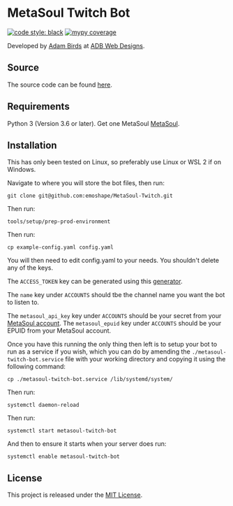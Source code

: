 # MetaSoul Twitch Bot
[![code style: black](https://img.shields.io/badge/code%20style-black-000000.svg)](https://github.com/psf/black)
[![mypy coverage](https://img.shields.io/badge/mypy-100%25-green.svg)](https://github.com/python/mypy)

Developed by [Adam Birds](https://github.com/adambirds) at [ADB Web Designs](https://adbwebdesigns.co.uk).

## Source
The source code can be found [here](https://github.com/emoshape/MetaSoul-Twitch).

## Requirements
Python 3 (Version 3.6 or later).
Get one MetaSoul [MetaSoul](https://metasoul.store).

## Installation

This has only been tested on Linux, so preferably use Linux or WSL 2 if on Windows.

Navigate to where you will store the bot files, then run:

```
git clone git@github.com:emoshape/MetaSoul-Twitch.git
```

Then run:

```
tools/setup/prep-prod-environment
```

Then run:

```
cp example-config.yaml config.yaml
```

You will then need to edit config.yaml to your needs. You shouldn't delete any of the keys.

The `ACCESS_TOKEN` key can be generated using this [generator](https://twitchtokengenerator.com).

The `name` key under `ACCOUNTS` should tbe the channel name you want the bot to listen to.

The `metasoul_api_key` key under `ACCOUNTS` should be your secret from your [MetaSoul account](https://emoshape.org/cloud_service/backend/web/index.php?r=site%2Flogin).
The `metasoul_epuid` key under `ACCOUNTS` should be your EPUID from your MetaSoul account.

Once you have this running the only thing then left is to setup your bot to run as a service if you wish, which you can do by amending the `./metasoul-twitch-bot.service` file with your working directory and copying it using the following command:

```
cp ./metasoul-twitch-bot.service /lib/systemd/system/
```

Then run:

```
systemctl daemon-reload
```

Then run:

```
systemctl start metasoul-twitch-bot
```

And then to ensure it starts when your server does run:

```
systemctl enable metasoul-twitch-bot
```

## License

This project is released under the [MIT License](https://github.com/emoshape/MetaSoul-Twitch/blob/main/LICENSE).
